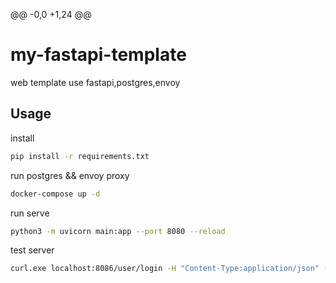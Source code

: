 @@ -0,0 +1,24 @@
# my-fastapi-template 


web template use fastapi,postgres,envoy


Usage
----
install
```sh
pip install -r requirements.txt
```
run postgres && envoy proxy
```sh
docker-compose up -d
```
run serve
```sh
python3 -m uvicorn main:app --port 8080 --reload
```
test server
```sh
curl.exe localhost:8086/user/login -H "Content-Type:application/json" -X POST -d '{\"username\":\"admin\",\"password\":\"password\"}'
```